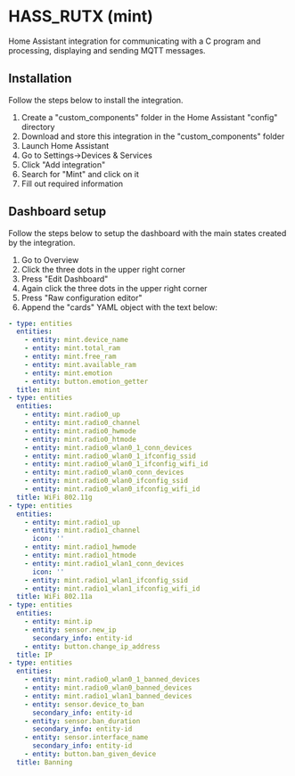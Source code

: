 # HASS_RUTX (mint)
Home Assistant integration for communicating with a C program and processing, displaying and sending MQTT messages.
## Installation
Follow the steps below to install the integration.  
  
1. Create a "custom_components" folder in the Home Assistant "config" directory  
2. Download and store this integration in the "custom_components" folder  
3. Launch Home Assistant  
4. Go to Settings->Devices & Services  
5. Click "Add integration"  
6. Search for "Mint" and click on it
7. Fill out required information  
## Dashboard setup
Follow the steps below to setup the dashboard with the main states created by the integration.  
  
1. Go to Overview  
2. Click the three dots in the upper right corner  
3. Press "Edit Dashboard"  
4. Again click the three dots in the upper right corner  
5. Press "Raw configuration editor"  
6. Append the "cards" YAML object with the text below:  
```yaml
- type: entities
  entities:
    - entity: mint.device_name
    - entity: mint.total_ram
    - entity: mint.free_ram
    - entity: mint.available_ram
    - entity: mint.emotion
    - entity: button.emotion_getter
  title: mint
- type: entities
  entities:
    - entity: mint.radio0_up
    - entity: mint.radio0_channel
    - entity: mint.radio0_hwmode
    - entity: mint.radio0_htmode
    - entity: mint.radio0_wlan0_1_conn_devices
    - entity: mint.radio0_wlan0_1_ifconfig_ssid
    - entity: mint.radio0_wlan0_1_ifconfig_wifi_id
    - entity: mint.radio0_wlan0_conn_devices
    - entity: mint.radio0_wlan0_ifconfig_ssid
    - entity: mint.radio0_wlan0_ifconfig_wifi_id
  title: WiFi 802.11g
- type: entities
  entities:
    - entity: mint.radio1_up
    - entity: mint.radio1_channel
      icon: ''
    - entity: mint.radio1_hwmode
    - entity: mint.radio1_htmode
    - entity: mint.radio1_wlan1_conn_devices
      icon: ''
    - entity: mint.radio1_wlan1_ifconfig_ssid
    - entity: mint.radio1_wlan1_ifconfig_wifi_id
  title: WiFi 802.11a
- type: entities
  entities:
    - entity: mint.ip
    - entity: sensor.new_ip
      secondary_info: entity-id
    - entity: button.change_ip_address
  title: IP
- type: entities
  entities:
    - entity: mint.radio0_wlan0_1_banned_devices
    - entity: mint.radio0_wlan0_banned_devices
    - entity: mint.radio1_wlan1_banned_devices
    - entity: sensor.device_to_ban
      secondary_info: entity-id
    - entity: sensor.ban_duration
      secondary_info: entity-id
    - entity: sensor.interface_name
      secondary_info: entity-id
    - entity: button.ban_given_device
  title: Banning
```
